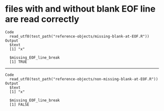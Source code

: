 # files with and without blank EOF line are read correctly

    Code
      read_utf8(test_path("reference-objects/missing-blank-at-EOF.R"))
    Output
      $text
      [1] "x"
      
      $missing_EOF_line_break
      [1] TRUE
      

---

    Code
      read_utf8(test_path("reference-objects/non-missing-blank-at-EOF.R"))
    Output
      $text
      [1] "x"
      
      $missing_EOF_line_break
      [1] FALSE
      


